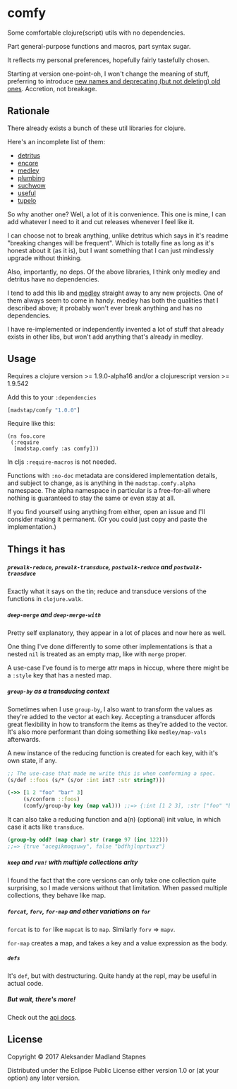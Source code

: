 # comfy

Some comfortable clojure(script) utils with no dependencies.

Part general-purpose functions and macros, part syntax sugar.

It reflects my personal preferences, hopefully fairly tastefully chosen.

Starting at version one-point-oh, I won't change the meaning of stuff,
preferring to introduce [new names and deprecating (but not deleting) old ones](https://www.youtube.com/watch?v=oyLBGkS5ICk).
Accretion, not breakage.

## Rationale

There already exists a bunch of these util libraries for clojure.

Here's an incomplete list of them:

* [detritus](https://github.com/arrdem/detritus)
* [encore](https://github.com/ptaoussanis/encore)
* [medley](https://github.com/weavejester/medley)
* [plumbing](https://github.com/plumatic/plumbing)
* [suchwow](https://github.com/marick/suchwow)
* [useful](https://github.com/flatland/useful)
* [tupelo](https://github.com/cloojure/tupelo)

So why another one? Well, a lot of it is convenience. This one is mine,
I can add whatever I need to it and cut releases whenever I feel like it.

I can choose not to break anything, unlike detritus which says in it's readme
"breaking changes will be frequent". Which is totally fine as long as it's
honest about it (as it is), but I want something
that I can just mindlessly upgrade without thinking.

Also, importantly, no deps. Of the above libraries, I think only medley
and detritus have no dependencies.

I tend to add this lib and [medley](https://github.com/weavejester/medley)
straight away to any new projects. One of them always seem to come in handy.
medley has both the qualities that I described above;
it probably won't ever break anything and has no dependencies.

I have re-implemented or independently invented a lot of stuff that already
exists in other libs, but won't add anything that's already in medley.

## Usage

Requires a clojure version >= 1.9.0-alpha16
and/or a clojurescript version >= 1.9.542

Add this to your `:dependencies`

```clojure
[madstap/comfy "1.0.0"]
```

Require like this:

```
(ns foo.core
 (:require
  [madstap.comfy :as comfy]))
```

In cljs `:require-macros` is not needed.

Functions with `:no-doc` metadata are considered implementation
details, and subject to change, as is anything in the
`madstap.comfy.alpha` namespace. The alpha namespace in particular is a
free-for-all where nothing is guaranteed to stay the same or even stay at all.

If you find yourself using anything from
either, open an issue and I'll consider making it permanent.
(Or you could just copy and paste the implementation.)

## Things it has

##### `prewalk-reduce`, `prewalk-transduce`, `postwalk-reduce` and `postwalk-transduce`

Exactly what it says on the tin; reduce and transduce versions of the functions in `clojure.walk`.

##### `deep-merge` and `deep-merge-with`

Pretty self explanatory, they appear in a lot of places and now here as well.

One thing I've done differently to some other implementations is that a nested
`nil` is treated as an empty map, like with `merge` proper.

A use-case I've found is to merge attr maps in hiccup,
where there might be a `:style` key that has a nested map.

##### `group-by` as a transducing context

Sometimes when I use `group-by`, I also want to transform the values
as they're added to the vector at each key. Accepting a transducer
affords great flexibility in how to transform the items as they're added to the vector.
It's also more performant than doing something like `medley/map-vals` afterwards.

A new instance of the reducing function is created for each key,
with it's own state, if any.

```clojure
;; The use-case that made me write this is when comforming a spec.
(s/def ::foos (s/* (s/or :int int? :str string?)))

(->> [1 2 "foo" "bar" 3]
     (s/conform ::foos)
     (comfy/group-by key (map val))) ;;=> {:int [1 2 3], :str ["foo" "bar"]}
```

It can also take a reducing function and a(n) (optional) init value, in which case
it acts like `transduce`.

```clojure
(group-by odd? (map char) str (range 97 (inc 122)))
;;=> {true "acegikmoqsuwy", false "bdfhjlnprtvxz"}
```

##### `keep` and `run!` with multiple collections arity

I found the fact that the core versions can only take one collection quite surprising,
so I made versions without that limitation. When passed multiple collections,
they behave like map.

##### `forcat`, `forv`, `for-map` and other variations on `for`

`forcat` is to `for` like `mapcat` is to `map`. Similarly `forv` => `mapv`.

`for-map` creates a map, and takes a key and a value expression as the body.

##### `defs`

It's `def`, but with destructuring. Quite handy at the repl, may be useful in actual code.

##### But wait, there's more!

Check out the [api docs](https://madstap.github.io/comfy/madstap.comfy.core.html).

## License

Copyright © 2017 Aleksander Madland Stapnes

Distributed under the Eclipse Public License either version 1.0 or (at
your option) any later version.
